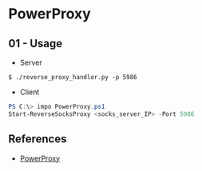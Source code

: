 # PowerProxy

## 01 - Usage

- Server

`$ ./reverse_proxy_handler.py -p 5986`

- Client

```powershell
PS C:\> impo PowerProxy.ps1
Start-ReverseSocksProxy <socks_server_IP> -Port 5986
```

## References

- [PowerProxy](https://github.com/get-get-get-get/PowerProxy)